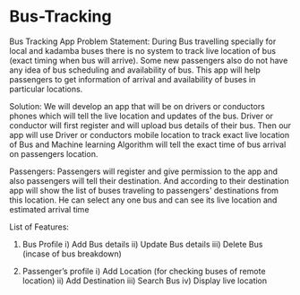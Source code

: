 # Bus-Tracking
Bus Tracking App
Problem Statement: During Bus travelling specially for local and kadamba buses there is no system to track live location of bus (exact timing when bus will arrive). Some new passengers also do not have any idea of bus scheduling and availability of bus. This app will help passengers to get information of arrival and availability of buses in particular locations.

Solution: We will develop an app that will be on drivers or conductors phones which will tell the live location and updates of the bus. Driver or conductor will first register and will upload bus details of their bus. Then our app will use Driver or conductors mobile location to track exact live location of Bus and Machine learning Algorithm will tell the exact time of bus arrival on passengers location.

Passengers: Passengers will register and give permission to the app and also passengers will tell their destination. And according to their destination app will show the list of buses traveling to passengers' destinations from this location. He can select any one bus and can see its live location and estimated arrival time 

List of Features:
1) Bus Profile
  i) Add Bus details
  ii) Update Bus details
  iii) Delete Bus (incase of bus breakdown) 

2) Passenger’s profile
  i) Add Location (for checking buses of remote location)
  ii) Add Destination
  iii) Search Bus
  iv) Display live location
